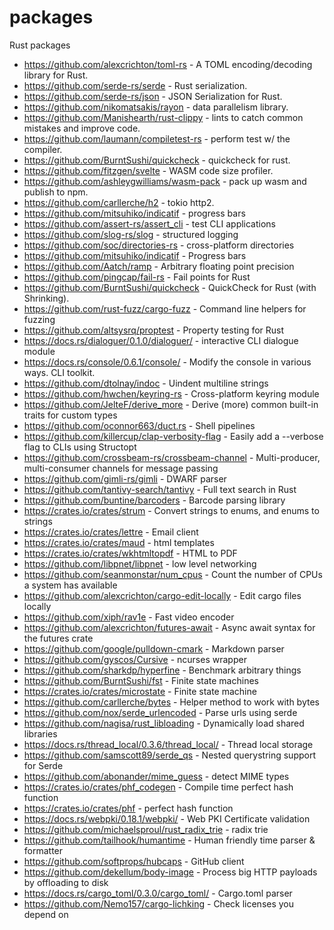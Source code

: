 # packages
Rust packages

- https://github.com/alexcrichton/toml-rs - A TOML encoding/decoding library for
  Rust.
- https://github.com/serde-rs/serde - Rust serialization.
- https://github.com/serde-rs/json - JSON Serialization for Rust.
- https://github.com/nikomatsakis/rayon - data parallelism library.
- https://github.com/Manishearth/rust-clippy - lints to catch common mistakes
  and improve code.
- https://github.com/laumann/compiletest-rs - perform test w/ the compiler.
- https://github.com/BurntSushi/quickcheck - quickcheck for rust.
- https://github.com/fitzgen/svelte - WASM code size profiler.
- https://github.com/ashleygwilliams/wasm-pack - pack up wasm and publish to
  npm.
- https://github.com/carllerche/h2 - tokio http2.
- https://github.com/mitsuhiko/indicatif - progress bars
- https://github.com/assert-rs/assert_cli - test CLI applications
- https://github.com/slog-rs/slog - structured logging
- https://github.com/soc/directories-rs - cross-platform directories
- https://github.com/mitsuhiko/indicatif - Progress bars
- https://github.com/Aatch/ramp - Arbitrary floating point precision
- https://github.com/pingcap/fail-rs - Fail points for Rust
- https://github.com/BurntSushi/quickcheck - QuickCheck for Rust (with Shrinking).
- https://github.com/rust-fuzz/cargo-fuzz - Command line helpers for fuzzing
- https://github.com/altsysrq/proptest - Property testing for Rust
- https://docs.rs/dialoguer/0.1.0/dialoguer/ - interactive CLI dialogue module
- https://docs.rs/console/0.6.1/console/ - Modify the console in various ways. CLI toolkit.
- https://github.com/dtolnay/indoc - Uindent multiline strings
- https://github.com/hwchen/keyring-rs - Cross-platform keyring module
- https://github.com/JelteF/derive_more - Derive (more) common built-in traits for custom types
- https://github.com/oconnor663/duct.rs - Shell pipelines
- https://github.com/killercup/clap-verbosity-flag - Easily add a --verbose flag to CLIs using Structopt
- https://github.com/crossbeam-rs/crossbeam-channel - Multi-producer, multi-consumer channels for message passing
- https://github.com/gimli-rs/gimli - DWARF parser
- https://github.com/tantivy-search/tantivy - Full text search in Rust
- https://github.com/buntine/barcoders - Barcode parsing library
- https://crates.io/crates/strum - Convert strings to enums, and enums to strings
- https://crates.io/crates/lettre - Email client
- https://crates.io/crates/maud - html templates
- https://crates.io/crates/wkhtmltopdf - HTML to PDF
- https://github.com/libpnet/libpnet - low level networking
- https://github.com/seanmonstar/num_cpus - Count the number of CPUs a system has available
- https://github.com/alexcrichton/cargo-edit-locally - Edit cargo files locally
- https://github.com/xiph/rav1e - Fast video encoder
- https://github.com/alexcrichton/futures-await - Async await syntax for the futures crate
- https://github.com/google/pulldown-cmark - Markdown parser
- https://github.com/gyscos/Cursive - ncurses wrapper
- https://github.com/sharkdp/hyperfine - Benchmark arbitrary things
- https://github.com/BurntSushi/fst - Finite state machines
- https://crates.io/crates/microstate - Finite state machine
- https://github.com/carllerche/bytes - Helper method to work with bytes
- https://github.com/nox/serde_urlencoded - Parse urls using serde
- https://github.com/nagisa/rust_libloading - Dynamically load shared libraries
- https://docs.rs/thread_local/0.3.6/thread_local/ - Thread local storage
- https://github.com/samscott89/serde_qs - Nested querystring support for Serde
- https://github.com/abonander/mime_guess - detect MIME types
- https://crates.io/crates/phf_codegen - Compile time perfect hash function
- https://crates.io/crates/phf - perfect hash function
- https://docs.rs/webpki/0.18.1/webpki/ - Web PKI Certificate validation
- https://github.com/michaelsproul/rust_radix_trie - radix trie
- https://github.com/tailhook/humantime - Human friendly time parser & formatter
- https://github.com/softprops/hubcaps - GitHub client
- https://github.com/dekellum/body-image - Process big HTTP payloads by offloading to disk
- https://docs.rs/cargo_toml/0.3.0/cargo_toml/ - Cargo.toml parser
- https://github.com/Nemo157/cargo-lichking - Check licenses you depend on
